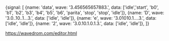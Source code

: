 {signal: [ 
{name: 'data', wave: '3.456565657883.', data: ['idle','start', 'b0', 'b1', 'b2', 'b3', 'b4', 'b5', 'b6', 'parita', 'stop', 'stop', 'idle']}, 
{name: 'D', wave: '3.0..10..1...3.', data: ['idle', 'idle']},
{name: 'e', wave: '3.01010.1....3.', data: ['idle', 'idle']},
{name: '2', wave: '3.0.10.1.0.1.3.', data: ['idle', 'idle']}, 
 ]}


https://wavedrom.com/editor.html
